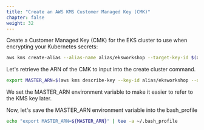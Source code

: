 ```yaml
---
title: "Create an AWS KMS Customer Managed Key (CMK)"
chapter: false
weight: 32
---
```




Create a Customer Managed Key (CMK) for the EKS cluster to use when encrypting your Kubernetes secrets:
```bash
aws kms create-alias --alias-name alias/eksworkshop --target-key-id $(aws kms create-key --query KeyMetadata.Arn --output text)
```

Let's retrieve the ARN of the CMK to input into the create cluster command.

```bash
export MASTER_ARN=$(aws kms describe-key --key-id alias/eksworkshop --query KeyMetadata.Arn --output text)
```

We set the MASTER_ARN environment variable to make it easier to refer to the KMS key later.

Now, let's save the MASTER_ARN environment variable into the bash_profile

```bash
echo "export MASTER_ARN=${MASTER_ARN}" | tee -a ~/.bash_profile
```
